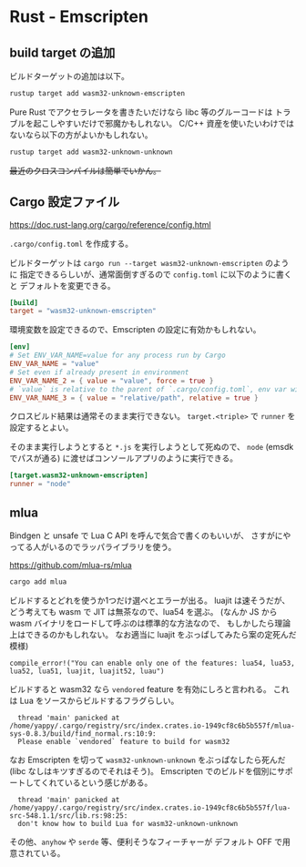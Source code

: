 # Rust - Emscripten

## build target の追加

ビルドターゲットの追加は以下。

```sh
rustup target add wasm32-unknown-emscripten
```

Pure Rust でアクセラレータを書きたいだけなら libc 等のグルーコードは
トラブルを起こしやすいだけで邪魔かもしれない。
C/C++ 資産を使いたいわけではないなら以下の方がよいかもしれない。

```sh
rustup target add wasm32-unknown-unknown
```

~~最近のクロスコンパイルは簡単でいかん。~~

## Cargo 設定ファイル

<https://doc.rust-lang.org/cargo/reference/config.html>

`.cargo/config.toml` を作成する。

ビルドターゲットは `cargo run --target wasm32-unknown-emscripten` のように
指定できるらしいが、通常面倒すぎるので `config.toml` に以下のように書くと
デフォルトを変更できる。

```toml
[build]
target = "wasm32-unknown-emscripten"
```

環境変数を設定できるので、Emscripten の設定に有効かもしれない。

```toml
[env]
# Set ENV_VAR_NAME=value for any process run by Cargo
ENV_VAR_NAME = "value"
# Set even if already present in environment
ENV_VAR_NAME_2 = { value = "value", force = true }
# `value` is relative to the parent of `.cargo/config.toml`, env var will be the full absolute path
ENV_VAR_NAME_3 = { value = "relative/path", relative = true }
```

クロスビルド結果は通常そのまま実行できない。
`target.<triple>` で `runner` を設定するとよい。

そのまま実行しようとすると `*.js` を実行しようとして死ぬので、
`node` (emsdk でパスが通る) に渡せばコンソールアプリのように実行できる。

```toml
[target.wasm32-unknown-emscripten]
runner = "node"
```

## mlua

Bindgen と unsafe で Lua C API を呼んで気合で書くのもいいが、
さすがにやってる人がいるのでラッパライブラリを使う。

<https://github.com/mlua-rs/mlua>

```sh
cargo add mlua
```

ビルドするとどれを使うか1つだけ選べとエラーが出る。
luajit は速そうだが、どう考えても wasm で JIT は無茶なので、lua54 を選ぶ。
(なんか JS から wasm バイナリをロードして呼ぶのは標準的な方法なので、
もしかしたら理論上はできるのかもしれない。
なお適当に luajit をぶっぱしてみたら案の定死んだ模様)

```text
compile_error!("You can enable only one of the features: lua54, lua53, lua52, lua51, luajit, luajit52, luau")
```

ビルドすると wasm32 なら `vendored` feature を有効にしろと言われる。
これは Lua をソースからビルドするフラグらしい。

```text
  thread 'main' panicked at /home/yappy/.cargo/registry/src/index.crates.io-1949cf8c6b5b557f/mlua-sys-0.8.3/build/find_normal.rs:10:9:
  Please enable `vendored` feature to build for wasm32
```

なお Emscripten を切って `wasm32-unknown-unknown` をぶっぱなしたら死んだ
(libc なしはキツすぎるのでそれはそう)。
Emscripten でのビルドを個別にサポートしてくれているという感じがある。

```text
  thread 'main' panicked at /home/yappy/.cargo/registry/src/index.crates.io-1949cf8c6b5b557f/lua-src-548.1.1/src/lib.rs:98:25:
  don't know how to build Lua for wasm32-unknown-unknown
```

その他、`anyhow` や `serde` 等、便利そうなフィーチャーが
デフォルト OFF で用意されている。
